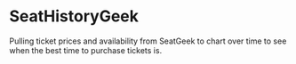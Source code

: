 # SeatHistoryGeek
Pulling ticket prices and availability from SeatGeek to chart over time to see when the best time to purchase tickets is.
